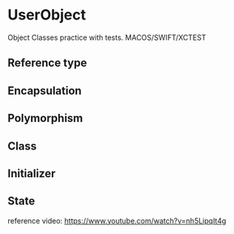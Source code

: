# UserObject
Object Classes practice with tests. MACOS/SWIFT/XCTEST

## Reference type
## Encapsulation
## Polymorphism
## Class
## Initializer
## State

reference video: https://www.youtube.com/watch?v=nh5LipqIt4g

